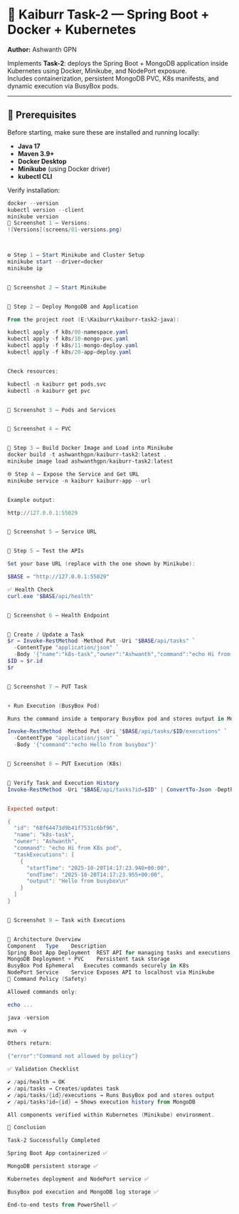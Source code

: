 # 🚀 Kaiburr Task-2 — Spring Boot + Docker + Kubernetes

**Author:** Ashwanth GPN  

Implements **Task-2**: deploys the Spring Boot + MongoDB application inside Kubernetes using Docker, Minikube, and NodePort exposure.  
Includes containerization, persistent MongoDB PVC, K8s manifests, and dynamic execution via BusyBox pods.

---

## 🧰 Prerequisites

Before starting, make sure these are installed and running locally:

- **Java 17**
- **Maven 3.9+**
- **Docker Desktop**
- **Minikube** (using Docker driver)
- **kubectl CLI**

Verify installation:

```powershell
docker --version
kubectl version --client
minikube version
📸 Screenshot 1 — Versions:
![Versions](screens/01-versions.png)



⚙️ Step 1 — Start Minikube and Cluster Setup
minikube start --driver=docker
minikube ip


📸 Screenshot 2 — Start Minikube


🧱 Step 2 — Deploy MongoDB and Application

From the project root (E:\Kaiburr\kaiburr-task2-java):

kubectl apply -f k8s/00-namespace.yaml
kubectl apply -f k8s/10-mongo-pvc.yaml
kubectl apply -f k8s/11-mongo-deploy.yaml
kubectl apply -f k8s/20-app-deploy.yaml


Check resources:

kubectl -n kaiburr get pods,svc
kubectl -n kaiburr get pvc


📸 Screenshot 3 — Pods and Services


📸 Screenshot 4 — PVC


🐳 Step 3 — Build Docker Image and Load into Minikube
docker build -t ashwanthgpn/kaiburr-task2:latest .
minikube image load ashwanthgpn/kaiburr-task2:latest

🌐 Step 4 — Expose the Service and Get URL
minikube service -n kaiburr kaiburr-app --url


Example output:

http://127.0.0.1:55029


📸 Screenshot 5 — Service URL


🧪 Step 5 — Test the APIs

Set your base URL (replace with the one shown by Minikube):

$BASE = "http://127.0.0.1:55029"

✅ Health Check
curl.exe "$BASE/api/health"


📸 Screenshot 6 — Health Endpoint


📝 Create / Update a Task
$r = Invoke-RestMethod -Method Put -Uri "$BASE/api/tasks" `
  -ContentType "application/json" `
  -Body '{"name":"k8s-task","owner":"Ashwanth","command":"echo Hi from K8s pod"}'
$ID = $r.id
$r


📸 Screenshot 7 — PUT Task


⚡ Run Execution (BusyBox Pod)

Runs the command inside a temporary BusyBox pod and stores output in MongoDB.

Invoke-RestMethod -Method Put -Uri "$BASE/api/tasks/$ID/executions" `
  -ContentType "application/json" `
  -Body '{"command":"echo Hello from busybox"}'


📸 Screenshot 8 — PUT Execution (K8s)


🔎 Verify Task and Execution History
Invoke-RestMethod -Uri "$BASE/api/tasks?id=$ID" | ConvertTo-Json -Depth 6


Expected output:

{
  "id": "68f64473d9b41f7531c6bf96",
  "name": "k8s-task",
  "owner": "Ashwanth",
  "command": "echo Hi from K8s pod",
  "taskExecutions": [
    {
      "startTime": "2025-10-20T14:17:23.940+00:00",
      "endTime": "2025-10-20T14:17:23.955+00:00",
      "output": "Hello from busybox\n"
    }
  ]
}


📸 Screenshot 9 — Task with Executions


🧩 Architecture Overview
Component	Type	Description
Spring Boot App	Deployment	REST API for managing tasks and executions
MongoDB	Deployment + PVC	Persistent task storage
BusyBox Pod	Ephemeral	Executes commands securely in K8s
NodePort Service	Service	Exposes API to localhost via Minikube
🧠 Command Policy (Safety)

Allowed commands only:

echo ...

java -version

mvn -v

Others return:

{"error":"Command not allowed by policy"}

✅ Validation Checklist

✔ /api/health → OK
✔ /api/tasks → Creates/updates task
✔ /api/tasks/{id}/executions → Runs BusyBox pod and stores output
✔ /api/tasks?id={id} → Shows execution history from MongoDB

All components verified within Kubernetes (Minikube) environment.

🏁 Conclusion

Task-2 Successfully Completed

Spring Boot App containerized ✅

MongoDB persistent storage ✅

Kubernetes deployment and NodePort service ✅

BusyBox pod execution and MongoDB log storage ✅

End-to-end tests from PowerShell ✅


